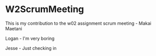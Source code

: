 # W2ScrumMeeting

This is my contribution to the w02 assignment scrum meeting - Makai Maetani

Logan - I'm very boring

Jesse - Just checking in

